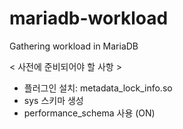 # mariadb-workload
Gathering workload in MariaDB

< 사전에 준비되어야 할 사항 >
* 플러그인 설치: metadata_lock_info.so
* sys 스키마 생성
* performance_schema 사용 (ON)

